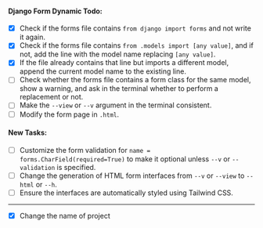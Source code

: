 #### Django Form Dynamic Todo:

- [x] Check if the forms file contains `from django import forms` and not write it again.
- [x] Check if the forms file contains `from .models import [any value]`, and if not, add the line with the model name replacing `[any value]`.
- [x] If the file already contains that line but imports a different model, append the current model name to the existing line.
- [ ] Check whether the forms file contains a form class for the same model, show a warning, and ask in the terminal whether to perform a replacement or not.
- [ ] Make the `--view` or `--v` argument in the terminal consistent.
- [ ] Modify the form page in `.html`.

#### New Tasks:

- [ ] Customize the form validation for `name = forms.CharField(required=True)` to make it optional unless `--v` or `--validation` is specified.
- [ ] Change the generation of HTML form interfaces from `--v` or `--view` to `--html` or `--h`.
- [ ] Ensure the interfaces are automatically styled using Tailwind CSS.

---

- [x] Change the name of project
